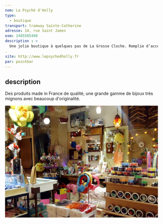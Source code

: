 ```yaml
---
nom: La Psyché d'Holly
type: 
  - boutique
transport: tramway Sainte-Catherine
adresse: 14, rue Saint James
osm: 2485585490
description : >
  Une jolie boutique à quelques pas de La Grosse Cloche. Remplie d’accessoires de mode en tout genre.
.
site: http://www.lepsychedholly.fr
par: pointbar
---
```


## description

Des produits made in France de qualité, une grande gamme de bijoux très mignons avec beaucoup d'originalité.

![Le Tchaï](./media/la-psyche-d-holly.jpg)


